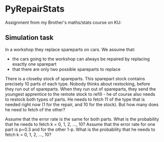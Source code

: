 # PyRepairStats
Assignment from my Brother's maths/stats course on KU:

## Simulation task
In a workshop they replace spareparts on cars.
We assume that:
- the cars going to the workshop can always be repaired by replacing exactly one sparepart
- that there are only two possible spareparts to replace

There is a closeby stock of spareparts.
This sparepart stock contains precisely 10 parts of each type.
Nobody thinks about restocking, before they run out of spareparts.
When they run out of spareparts, they send the youngest apprentice to the remote stock to refill - he of course also needs to restock both types of parts.
He needs to fetch 11 of the type that is needed right now (1 for the repair, and 10 for the stock).
But how many does he need to fetch of the other?

Assume that the error rate is the same for both parts. What is the probability that he needs to fetch k = 0, 1, 2, ..., 10?
Assume that the error rate for one part is p=0.3 and for the other 1-p. What is the probability that he needs to fetch k = 0, 1, 2, ..., 10?